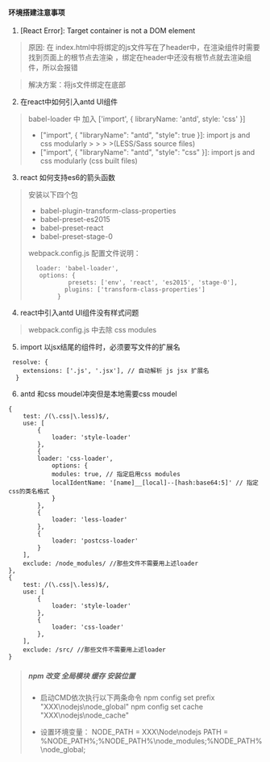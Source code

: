 
#### 环境搭建注意事项

1. [React Error]: Target container is not a DOM element

>  原因:  在 index.html中将绑定的js文件写在了header中，在渲染组件时需要找到页面上的根节点去渲染 ，绑定在header中还没有根节点就去渲染组件，所以会报错

> 解决方案：将js文件绑定在底部

2. 在react中如何引入antd UI组件

> babel-loader 中 加入  ['import', { libraryName: 'antd', style: 'css' }]
> 
> - ["import", { "libraryName": "antd", "style": true }]: import js and css modularly > > >  >(LESS/Sass source files)
> - ["import", { "libraryName": "antd", "style": "css" }]: import js and css modularly (css built files)

3. react 如何支持es6的箭头函数

> 安装以下四个包
> - babel-plugin-transform-class-properties
> - babel-preset-es2015
> - babel-preset-react
> - babel-preset-stage-0
>
>  webpack.config.js 配置文件说明：
>
> ```
>   loader: 'babel-loader',
>    options: {
>            presets: ['env', 'react', 'es2015', 'stage-0'],
>           plugins: ['transform-class-properties']
>         }
> ```

4. react中引入antd UI组件没有样式问题

> webpack.config.js 中去除  css modules

5. import 以jsx结尾的组件时，必须要写文件的扩展名

```
 resolve: {
    extensions: ['.js', '.jsx'], // 自动解析 js jsx 扩展名
  }
```

6. antd 和css moudel冲突但是本地需要css moudel


```
{
    test: /(\.css|\.less)$/,
    use: [
        {
            loader: 'style-loader'
        },
        {
        loader: 'css-loader',
            options: {
            modules: true, // 指定启用css modules
            localIdentName: '[name]__[local]--[hash:base64:5]' // 指定css的类名格式
            }
        },
        {
            loader: 'less-loader'
        },
        {
            loader: 'postcss-loader'
        }
    ],
    exclude: /node_modules/ //那些文件不需要用上述loader
},
{
    test: /(\.css|\.less)$/,
    use: [
        {
            loader: 'style-loader'
        },
        {
            loader: 'css-loader'
        },
    ],
    exclude: /src/ //那些文件不需要用上述loader
}
```

> #####  npm  改变 全局模块 缓存 安装位置
>
> - 启动CMD依次执行以下两条命令
npm config set prefix "XXX\nodejs\node_global"
npm config set cache "XXX\nodejs\node_cache"
>
>- 设置环境变量：
NODE_PATH = XXX\Node\nodejs
PATH = %NODE_PATH%\;%NODE_PATH%\node_modules;%NODE_PATH%\node_global;


